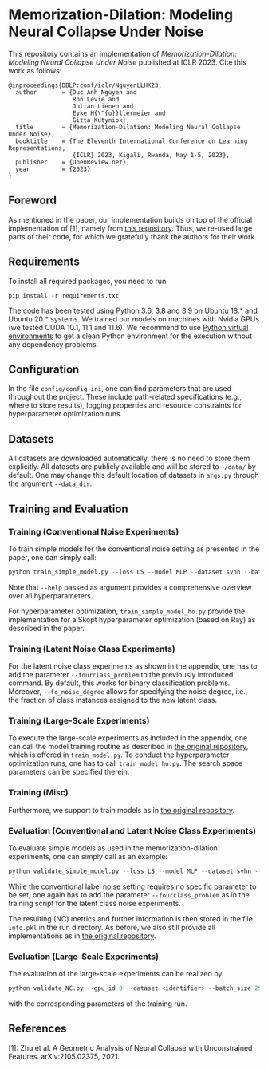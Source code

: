# Memorization-Dilation: Modeling Neural Collapse Under Noise

This repository contains an implementation of _Memorization-Dilation: Modeling Neural Collapse Under Noise_ published at ICLR 2023. Cite this work as follows:

```
@inproceedings{DBLP:conf/iclr/NguyenLLHK23,
  author       = {Duc Anh Nguyen and
                  Ron Levie and
                  Julian Lienen and
                  Eyke H{\"{u}}llermeier and
                  Gitta Kutyniok},
  title        = {Memorization-Dilation: Modeling Neural Collapse Under Noise},
  booktitle    = {The Eleventh International Conference on Learning Representations,
                  {ICLR} 2023, Kigali, Rwanda, May 1-5, 2023},
  publisher    = {OpenReview.net},
  year         = {2023}
}
```

## Foreword

As mentioned in the paper, our implementation builds on top of the official implementation of [1], namely from [this repository](https://github.com/tding1/Neural-Collapse). Thus, we re-used large parts of their code, for which we gratefully thank the authors for their work.

## Requirements

To install all required packages, you need to run
~~~
pip install -r requirements.txt
~~~

The code has been tested using Python 3.6, 3.8 and 3.9 on Ubuntu 18.* and Ubuntu 20.* systems. We trained our models on machines with Nvidia GPUs (we tested CUDA 10.1, 11.1 and 11.6). We recommend to use [Python virtual environments](https://docs.python.org/3/tutorial/venv.html) to get a clean Python environment for the execution without any dependency problems.

## Configuration

In the file `config/config.ini`, one can find parameters that are used throughout the project. These include path-related specifications (e.g., where to store results), logging properties and resource constraints for hyperparameter optimization runs.

## Datasets

All datasets are downloaded automatically, there is no need to store them explicitly. All datasets are publicly available and will be stored to `~/data/` by default. One may change this default location of datasets in `args.py` through the argument `--data_dir`.

## Training and Evaluation

### Training (Conventional Noise Experiments)

To train simple models for the conventional noise setting as presented in the paper, one can simply call:

~~~python
python train_simple_model.py --loss LS --model MLP --dataset svhn --batch_size 16 --weight_decay 0.001 --depth 9 --width 2048 --label_noise 0.2 --seed 42 --classes 2 --epochs 200 --use_bn --act_fn relu
~~~

Note that `--help` passed as argument provides a comprehensive overview over all hyperparameters.

For hyperparameter optimization, `train_simple_model_ho.py` provide the implementation for a Skopt hyperparameter optimization (based on Ray) as described in the paper.

### Training (Latent Noise Class Experiments)

For the latent noise class experiments as shown in the appendix, one has to add the parameter `--fourclass_problem` to the previously introduced command. By default, this works for binary classification problems. Moreover, `--fc_noise_degree` allows for specifying the noise degree, i.e., the fraction of class instances assigned to the new latent class.

### Training (Large-Scale Experiments)

To execute the large-scale experiments as included in the appendix, one can call the model training routine as described in [the original repository](https://github.com/tding1/Neural-Collapse), which is offered in `train_model.py`. To conduct the hyperparameter optimization runs, one has to call `train_model_ho.py`. The search space parameters can be specified therein.

### Training (Misc)

Furthermore, we support to train models as in [the original repository](https://github.com/tding1/Neural-Collapse).

### Evaluation (Conventional and Latent Noise Class Experiments)

To evaluate simple models as used in the memorization-dilation experiments, one can simply call as an example:

~~~python
python validate_simple_model.py --loss LS --model MLP --dataset svhn --batch_size 16 --weight_decay 0.001 --depth 9 --width 2048 --label_noise 0.2 --seed 42 --classes 2 --epochs 200 --use_bn --act_fn relu
~~~

While the conventional label noise setting requires no specific parameter to be set, one again has to add the parameter `--fourclass_problem` as in the training script for the latent class noise experiments.

The resulting (NC) metrics and further information is then stored in the file `info.pkl` in the run directory. As before, we also still provide all implementations as in [the original repository](https://github.com/tding1/Neural-Collapse).

### Evaluation (Large-Scale Experiments)

The evaluation of the large-scale experiments can be realized by

~~~python
python validate_NC.py --gpu_id 0 --dataset <identifier> --batch_size 256 --load_path <path to the uid name>
~~~
with the corresponding parameters of the training run.


## References

[1]: Zhu et al. A Geometric Analysis of Neural Collapse with Unconstrained Features. arXiv:2105.02375, 2021.
